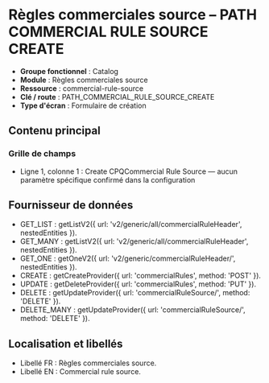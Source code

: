 # Règles commerciales source – PATH COMMERCIAL RULE SOURCE CREATE

- **Groupe fonctionnel** : Catalog
- **Module** : Règles commerciales source
- **Ressource** : commercial-rule-source
- **Clé / route** : PATH_COMMERCIAL_RULE_SOURCE_CREATE
- **Type d'écran** : Formulaire de création

## Contenu principal
### Grille de champs
- Ligne 1, colonne 1 : Create CPQCommercial Rule Source — aucun paramètre spécifique confirmé dans la configuration

## Fournisseur de données
- GET_LIST : getListV2({
  url: 'v2/generic/all/commercialRuleHeader',
  nestedEntities
}).
- GET_MANY : getListV2({
  url: 'v2/generic/all/commercialRuleHeader',
  nestedEntities
}).
- GET_ONE : getOneV2({
  url: 'v2/generic/commercialRuleHeader/',
  nestedEntities
}).
- CREATE : getCreateProvider({
  url: 'commercialRules',
  method: 'POST'
}).
- UPDATE : getDeleteProvider({
  url: 'commercialRules',
  method: 'PUT'
}).
- DELETE : getUpdateProvider({
  url: 'commercialRuleSource/',
  method: 'DELETE'
}).
- DELETE_MANY : getUpdateProvider({
  url: 'commercialRuleSource/',
  method: 'DELETE'
}).

## Localisation et libellés
- Libellé FR : Règles commerciales source.
- Libellé EN : Commercial rule source.